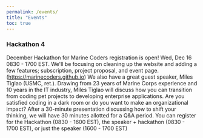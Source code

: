 ```yaml
---
permalink: /events/
title: "Events"
toc: true
---
```



### Hackathon 4
December Hackathon for Marine Coders registration is open!  Wed, Dec 16 0830 - 1700 EST.  We'll be focusing on cleaning up the website and adding a few features; subscription, project proposal, and event page. (https://marinecoders.github.io)
We also have a great guest speaker, Miles Tiglao (USMC, ret.).  Drawing from 23 years of Marine Corps experience and 10 years in the IT industry, Miles Tiglao will discuss how you can transition from coding pet projects to developing enterprise applications.  Are you satisfied coding in a dark room or do you want to make an organizational impact?  After a 30-minute presentation discussing how to shift your thinking, we will have 30 minutes allotted for a Q&A period.
You can register for the Hackathon (0830  - 1600 EST), the speaker + hackathon (0830 - 1700 EST), or just the speaker (1600 - 1700 EST)
